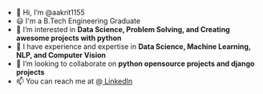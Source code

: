 - 👋 Hi, I’m @aakrit1155
- 😃 I'm a B.Tech Engineering Graduate
- 👀 I’m interested in <b>Data Science, Problem Solving, and Creating awesome projects with python</b>
- 🌱 I have experience and expertise in <b>Data Science, Machine Learning, NLP, and Computer Vision</b>
- 💞️ I’m looking to collaborate on <b>python opensource projects and django projects</b>
- 📫 You can reach me at  @<a href="https://www.linkedin.com/in/asl7"> LinkedIn</a>

<!---
aakrit1155/aakrit1155 is a ✨ special ✨ repository because its `README.md` (this file) appears on your GitHub profile.
You can click the Preview link to take a look at your changes.
--->

